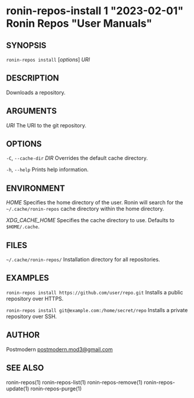 # ronin-repos-install 1 "2023-02-01" Ronin Repos "User Manuals"

## SYNOPSIS

`ronin-repos install` [*options*] *URI*

## DESCRIPTION

Downloads a repository.

## ARGUMENTS

*URI*
	The URI to the git repository.

## OPTIONS

`-C`, `--cache-dir` *DIR*
  Overrides the default cache directory.

`-h`, `--help`
  Prints help information.

## ENVIRONMENT

*HOME*
	Specifies the home directory of the user. Ronin will search for the
	`~/.cache/ronin-repos` cache directory within the home directory.

*XDG_CACHE_HOME*
  Specifies the cache directory to use. Defaults to `$HOME/.cache`.

## FILES

`~/.cache/ronin-repos/`
	Installation directory for all repositories.

## EXAMPLES

`ronin-repos install https://github.com/user/repo.git`
	Installs a public repository over HTTPS.

`ronin-repos install git@example.com:/home/secret/repo`
	Installs a private repository over SSH.

## AUTHOR

Postmodern <postmodern.mod3@gmail.com>

## SEE ALSO

ronin-repos(1) ronin-repos-list(1) ronin-repos-remove(1) ronin-repos-update(1) ronin-repos-purge(1)
